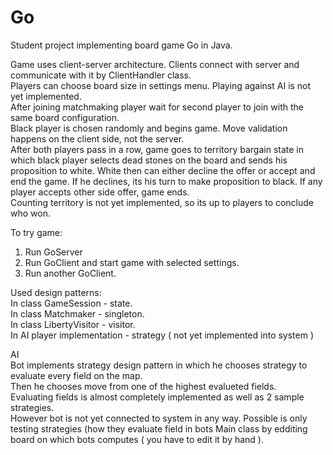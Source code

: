 # Go

Student project implementing board game Go in Java.

Game uses client-server architecture. Clients connect with server and communicate with it by ClientHandler class.<br />
Players can choose board size in settings menu. Playing against AI is not yet implemented.<br />
After joining matchmaking player wait for second player to join with the same board configuration.<br />
Black player is chosen randomly and begins game. Move validation happens on the client side, not the server.<br />
After both players pass in a row, game goes to territory bargain state in which black player selects dead stones on the
board and sends his proposition to white. White then can either decline the offer or accept and end the game. If he 
declines, its his turn to make proposition to black. If any player accepts other side offer, game ends.<br />
Counting territory is not yet implemented, so its up to players to conclude who won.<br />

To try game: <br />
1. Run GoServer<br />
2. Run GoClient and start game with selected settings.<br />
3. Run another GoClient.

Used design patterns: <br />
In class GameSession - state.<br />
In class Matchmaker - singleton.<br />
In class LibertyVisitor - visitor.<br />
In AI player implementation - strategy ( not yet implemented into system )<br />

AI<br />
Bot implements strategy design pattern in which he chooses strategy to evaluate every field on the map.<br />
Then he chooses move from one of the highest evalueted fields. <br />
Evaluating fields is almost completely implemented as well as 2 sample strategies. <br />
However bot is not yet connected to system in any way. Possible is only testing strategies (how they evaluate field
in bots Main class by edditing board on which bots computes ( you have to edit it by hand ).
